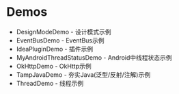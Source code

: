 # Demos
* DesignModeDemo - 设计模式示例
* EventBusDemo - EventBus示例
* IdeaPluginDemo - 插件示例
* MyAndroidThreadStatusDemo - Android中线程状态示例
* OkHttpDemo - OkHttp示例
* TampJavaDemo - 夯实Java(泛型/反射/注解)示例
* ThreadDemo - 线程示例
